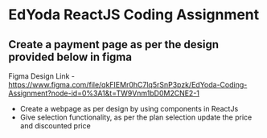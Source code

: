 # EdYoda ReactJS Coding Assignment

## Create a payment page as per the design provided below in figma

Figma Design Link - https://www.figma.com/file/qkFIEMr0hC7lq5rSnP3pzk/EdYoda-Coding-Assignment?node-id=0%3A1&t=TW9Vnm1bD0M2CNE2-1

* Create a webpage as per design by using components in ReactJs 
* Give selection functionality, as per the plan selection update the price and discounted price 